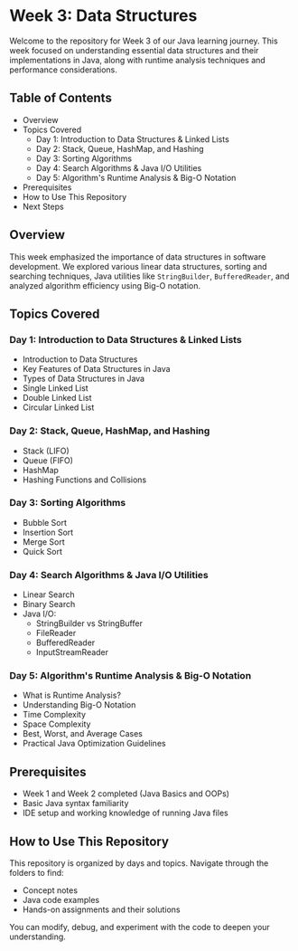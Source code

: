 # Week 3: Data Structures

Welcome to the repository for Week 3 of our Java learning journey. This week focused on understanding essential data structures and their implementations in Java, along with runtime analysis techniques and performance considerations.

## Table of Contents
- Overview
- Topics Covered
  - Day 1: Introduction to Data Structures & Linked Lists
  - Day 2: Stack, Queue, HashMap, and Hashing
  - Day 3: Sorting Algorithms
  - Day 4: Search Algorithms & Java I/O Utilities
  - Day 5: Algorithm's Runtime Analysis & Big-O Notation
- Prerequisites
- How to Use This Repository
- Next Steps

## Overview
This week emphasized the importance of data structures in software development. We explored various linear data structures, sorting and searching techniques, Java utilities like `StringBuilder`, `BufferedReader`, and analyzed algorithm efficiency using Big-O notation.

## Topics Covered

### Day 1: Introduction to Data Structures & Linked Lists
- Introduction to Data Structures
- Key Features of Data Structures in Java
- Types of Data Structures in Java
- Single Linked List
- Double Linked List
- Circular Linked List


### Day 2: Stack, Queue, HashMap, and Hashing
- Stack (LIFO)
- Queue (FIFO)
- HashMap
- Hashing Functions and Collisions


### Day 3: Sorting Algorithms
- Bubble Sort
- Insertion Sort
- Merge Sort
- Quick Sort


### Day 4: Search Algorithms & Java I/O Utilities
- Linear Search
- Binary Search
- Java I/O:
  - StringBuilder vs StringBuffer
  - FileReader
  - BufferedReader
  - InputStreamReader

### Day 5: Algorithm's Runtime Analysis & Big-O Notation
- What is Runtime Analysis?
- Understanding Big-O Notation
- Time Complexity
- Space Complexity
- Best, Worst, and Average Cases
- Practical Java Optimization Guidelines

## Prerequisites
- Week 1 and Week 2 completed (Java Basics and OOPs)
- Basic Java syntax familiarity
- IDE setup and working knowledge of running Java files

## How to Use This Repository
This repository is organized by days and topics. Navigate through the folders to find:
- Concept notes
- Java code examples
- Hands-on assignments and their solutions

You can modify, debug, and experiment with the code to deepen your understanding.
